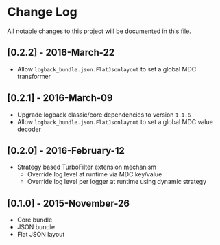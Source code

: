 # Change Log
All notable changes to this project will be documented in this file.


## [0.2.2] - 2016-March-22

- Allow `logback_bundle.json.FlatJsonlayout` to set a global MDC transformer


## [0.2.1] - 2016-March-09

- Upgrade logback classic/core dependencies to version `1.1.6`
- Allow `logback_bundle.json.FlatJsonlayout` to set a global MDC value decoder


## [0.2.0] - 2016-February-12

- Strategy based TurboFilter extension mechanism
  - Override log level at runtime via MDC key/value
  - Override log level per logger at runtime using dynamic strategy


## [0.1.0] - 2015-November-26

- Core bundle
- JSON bundle
- Flat JSON layout

